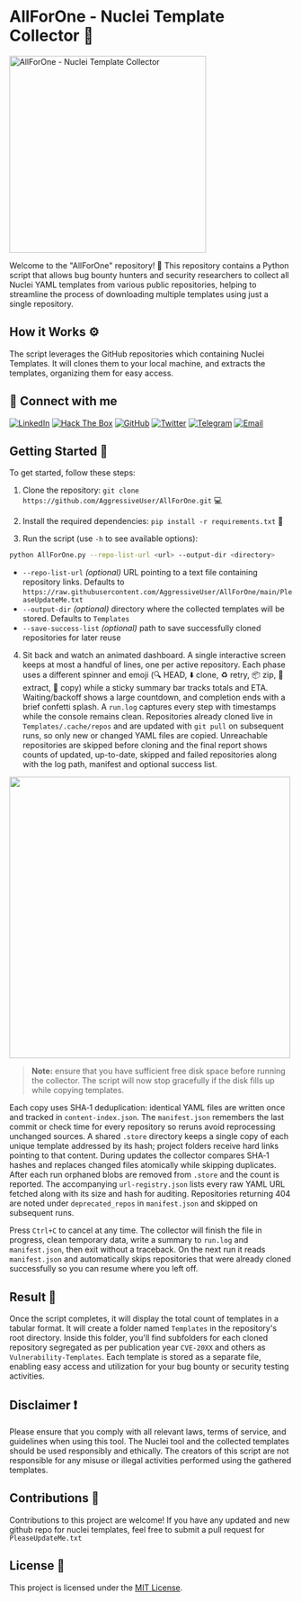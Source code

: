 # AllForOne - Nuclei Template Collector 👤
<img width=350px src="https://i.ibb.co/SKGmMyM/WEEEK-1.png" alt="AllForOne - Nuclei Template Collector">

Welcome to the "AllForOne" repository! :rocket: This repository contains a Python script that allows bug bounty hunters and security researchers to collect all Nuclei YAML templates from various public repositories, helping to streamline the process of downloading multiple templates using just a single repository.

## How it Works :gear:

The script leverages the GitHub repositories which containing Nuclei Templates. It will clones them to your local machine, and extracts the templates, organizing them for easy access.

## 👋 Connect with me

[![LinkedIn](https://img.shields.io/badge/-LinkedIn-blue?style=flat-square&logo=Linkedin&logoColor=white&link=https://www.linkedin.com/in/AggressiveUser/)](https://www.linkedin.com/in/AggressiveUser/) [![Hack The Box](https://img.shields.io/badge/-Hack%20The%20Box-green?style=flat-square&logo=hack-the-box&logoColor=white&link=https://app.hackthebox.com/profile/17569)](https://app.hackthebox.com/profile/17569) [![GitHub](https://img.shields.io/badge/-GitHub-black?style=flat-square&logo=github&link=https://github.com/AggressiveUser)](https://github.com/AggressiveUser) [![Twitter](https://img.shields.io/badge/-Twitter-blue?style=flat-square&logo=twitter&logoColor=white&link=https://twitter.com/AggressiveUserX)](https://twitter.com/AggressiveUserX) [![Telegram](https://img.shields.io/badge/-Telegram-blue?style=flat-square&logo=telegram&logoColor=white&link=https://t.me/AggressiveUser)](https://t.me/AggressiveUser) [![Email](https://img.shields.io/badge/-Email-red?style=flat-square&logo=Microsoft&logoColor=white&link=mailto:AggressiveUser@OutLook.com)](mailto:AggressiveUser@OutLook.com)

## Getting Started :rocket:

To get started, follow these steps:

1.  Clone the repository:
```git clone https://github.com/AggressiveUser/AllForOne.git```  :computer:

2.  Install the required dependencies:
```pip install -r requirements.txt```  :key:

3.  Run the script (use `-h` to see available options):

```bash
python AllForOne.py --repo-list-url <url> --output-dir <directory>
```

   - `--repo-list-url` *(optional)* URL pointing to a text file containing
     repository links. Defaults to
     `https://raw.githubusercontent.com/AggressiveUser/AllForOne/main/PleaseUpdateMe.txt`
   - `--output-dir` *(optional)* directory where the collected templates will be
     stored. Defaults to `Templates`
   - `--save-success-list` *(optional)* path to save successfully cloned
    repositories for later reuse

4.  Sit back and watch an animated dashboard. A single interactive screen keeps
    at most a handful of lines, one per active repository. Each phase uses a
    different spinner and emoji (🔍 HEAD, ⬇️ clone, ♻️ retry, 📦 zip, 📂 extract,
    📄 copy) while a sticky summary bar tracks totals and ETA. Waiting/backoff
    shows a large countdown, and completion ends with a brief confetti splash.
    A `run.log` captures every step with timestamps while the console remains
    clean. Repositories already cloned live in `Templates/.cache/repos` and are
    updated with `git pull` on subsequent runs, so only new or changed YAML
    files are copied. Unreachable repositories are skipped before cloning and
    the final report shows counts of updated, up-to-date, skipped and failed
    repositories along with the log path, manifest and optional success list.
<img src="https://i.ibb.co/hCh6vXB/image.png" width=500/>

> **Note:** ensure that you have sufficient free disk space before running the
> collector. The script will now stop gracefully if the disk fills up while
> copying templates.

Each copy uses SHA‑1 deduplication: identical YAML files are written once and
tracked in `content-index.json`. The `manifest.json` remembers the last commit
or check time for every repository so reruns avoid reprocessing unchanged
sources. A shared `.store` directory keeps a single copy of each unique
template addressed by its hash; project folders receive hard links pointing to
that content. During updates the collector compares SHA‑1 hashes and replaces
changed files atomically while skipping duplicates. After each run orphaned
blobs are removed from `.store` and the count is reported. The accompanying
`url-registry.json` lists every raw YAML URL fetched along with its size and
hash for auditing. Repositories returning 404 are noted under
`deprecated_repos` in `manifest.json` and skipped on subsequent runs.

Press `Ctrl+C` to cancel at any time. The collector will finish the file in
progress, clean temporary data, write a summary to `run.log` and
`manifest.json`, then exit without a traceback. On the next run it reads
`manifest.json` and automatically skips repositories that were already cloned
successfully so you can resume where you left off.

## Result :file_folder:

Once the script completes, it will display the total count of templates in a tabular format. It will create a folder named `Templates`  in the repository's root directory. Inside this folder, you'll find subfolders for each cloned repository segregated as per publication year `CVE-20XX` and others as `Vulnerability-Templates`. Each template is stored as a separate file, enabling easy access and utilization for your bug bounty or security testing activities.

## Disclaimer :exclamation:

Please ensure that you comply with all relevant laws, terms of service, and guidelines when using this tool. The Nuclei tool and the collected templates should be used responsibly and ethically. The creators of this script are not responsible for any misuse or illegal activities performed using the gathered templates.

## Contributions :raising_hand:

Contributions to this project are welcome! If you have any updated and new github repo for nuclei templates, feel free to submit a pull request for `PleaseUpdateMe.txt`

## License :page_facing_up:

This project is licensed under the [MIT License](https://github.com/AggressiveUser/AllForOne/blob/main/LICENSE).
